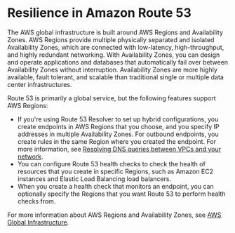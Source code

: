 # Resilience in Amazon Route 53<a name="disaster-recovery-resiliency"></a>

The AWS global infrastructure is built around AWS Regions and Availability Zones\. AWS Regions provide multiple physically separated and isolated Availability Zones, which are connected with low\-latency, high\-throughput, and highly redundant networking\. With Availability Zones, you can design and operate applications and databases that automatically fail over between Availability Zones without interruption\. Availability Zones are more highly available, fault tolerant, and scalable than traditional single or multiple data center infrastructures\. 

Route 53 is primarily a global service, but the following features support AWS Regions:
+ If you're using Route 53 Resolver to set up hybrid configurations, you create endpoints in AWS Regions that you choose, and you specify IP addresses in multiple Availability Zones\. For outbound endpoints, you create rules in the same Region where you created the endpoint\. For more information, see [Resolving DNS queries between VPCs and your network](resolver.md)\.
+ You can configure Route 53 health checks to check the health of resources that you create in specific Regions, such as Amazon EC2 instances and Elastic Load Balancing load balancers\.
+ When you create a health check that monitors an endpoint, you can optionally specify the Regions that you want Route 53 to perform health checks from\.

For more information about AWS Regions and Availability Zones, see [AWS Global Infrastructure](https://aws.amazon.com/about-aws/global-infrastructure/)\.